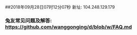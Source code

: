 ##2018年09月28日07时12分07秒 新址: 104.248.129.179
### 兔友常见问题及解答: https://github.com/wanggonging/d/blob/w/FAQ.md
